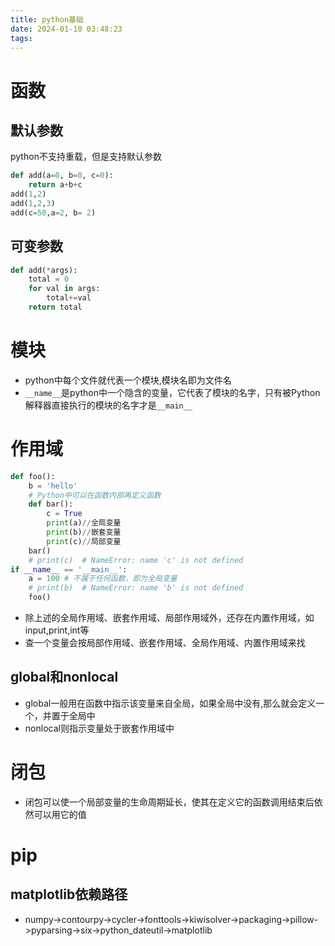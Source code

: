 ```yaml
---
title: python基础
date: 2024-01-10 03:48:23
tags:
---
```


# 函数
## 默认参数
python不支持重载，但是支持默认参数
```python
def add(a=0, b=0, c=0):
    return a+b+c
add(1,2)
add(1,2,3)
add(c=50,a=2, b= 2)
```
## 可变参数
```python
def add(*args):
    total = 0
    for val in args:
        total+=val
    return total
```
# 模块
- python中每个文件就代表一个模块,模块名即为文件名
- `__name__`是python中一个隐含的变量，它代表了模块的名字，只有被Python解释器直接执行的模块的名字才是`__main__`
# 作用域
```python
def foo():
    b = 'hello'
    # Python中可以在函数内部再定义函数
    def bar():
        c = True
        print(a)//全局变量
        print(b)//嵌套变量
        print(c)//局部变量
    bar()
    # print(c)  # NameError: name 'c' is not defined
if __name__ == '__main__':
    a = 100 # 不属于任何函数，即为全局变量
    # print(b)  # NameError: name 'b' is not defined
    foo()
```
- 除上述的全局作用域、嵌套作用域、局部作用域外，还存在内置作用域，如input,print,int等
- 查一个变量会按局部作用域、嵌套作用域、全局作用域、内置作用域来找
## global和nonlocal
- global一般用在函数中指示该变量来自全局，如果全局中没有,那么就会定义一个，并置于全局中
- nonlocal则指示变量处于嵌套作用域中
# 闭包
- 闭包可以使一个局部变量的生命周期延长，使其在定义它的函数调用结束后依然可以用它的值
# pip
## matplotlib依赖路径
- numpy->contourpy->cycler->fonttools->kiwisolver->packaging->pillow->pyparsing->six->python_dateutil->matplotlib
